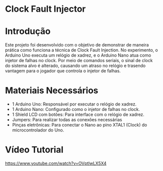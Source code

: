 # Clock Fault Injector

# Introdução

Este projeto foi desenvolvido com o objetivo de demonstrar de maneira prática como funciona a técnica de Clock Fault Injection. No experimento, o Arduino Uno executa um relógio de xadrez, e o Arduino Nano atua como injetor de falhas no clock. Por meio de comandos seriais, o sinal de clock do sistema alvo é alterado, causando um atraso no relógio e trasendo vantagem para o jogador que controla o injetor de falhas.

# Materiais Necessários

- 1 Arduino Uno: Responsável por executar o relógio de xadrez.
- 1 Arduino Nano: Configurado como o injetor de falhas no clock.
- 1 Shield LCD com botões: Para interface com o relógio de xadrez.
- Jumpers: Para realizar todas as conexões necessárias 
- Pinças eletrônicas: Para conectar o Nano ao pino XTAL1 (Clock) do microcontrolador do Uno.


# Vídeo Tutorial

https://www.youtube.com/watch?v=OVptlwLX5X4
